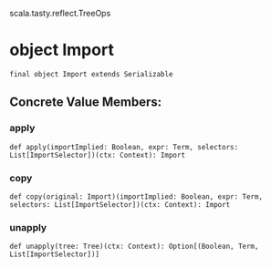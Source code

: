 scala.tasty.reflect.TreeOps
# object Import

<pre><code class="language-scala" >final object Import extends Serializable</pre></code>
## Concrete Value Members:
### apply
<pre><code class="language-scala" >def apply(importImplied: Boolean, expr: Term, selectors: List[ImportSelector])(ctx: Context): Import</pre></code>

### copy
<pre><code class="language-scala" >def copy(original: Import)(importImplied: Boolean, expr: Term, selectors: List[ImportSelector])(ctx: Context): Import</pre></code>

### unapply
<pre><code class="language-scala" >def unapply(tree: Tree)(ctx: Context): Option[(Boolean, Term, List[ImportSelector])]</pre></code>

